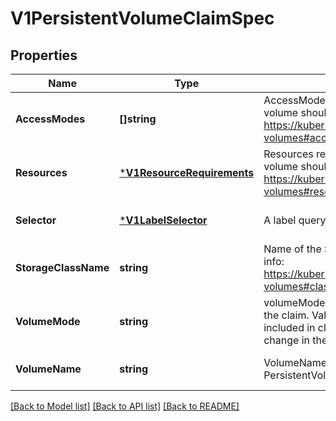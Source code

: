 # V1PersistentVolumeClaimSpec

## Properties
Name | Type | Description | Notes
------------ | ------------- | ------------- | -------------
**AccessModes** | **[]string** | AccessModes contains the desired access modes the volume should have. More info: https://kubernetes.io/docs/concepts/storage/persistent-volumes#access-modes-1 | [optional] [default to null]
**Resources** | [***V1ResourceRequirements**](v1.ResourceRequirements.md) | Resources represents the minimum resources the volume should have. More info: https://kubernetes.io/docs/concepts/storage/persistent-volumes#resources | [optional] [default to null]
**Selector** | [***V1LabelSelector**](v1.LabelSelector.md) | A label query over volumes to consider for binding. | [optional] [default to null]
**StorageClassName** | **string** | Name of the StorageClass required by the claim. More info: https://kubernetes.io/docs/concepts/storage/persistent-volumes#class-1 | [optional] [default to null]
**VolumeMode** | **string** | volumeMode defines what type of volume is required by the claim. Value of Filesystem is implied when not included in claim spec. This is an alpha feature and may change in the future. | [optional] [default to null]
**VolumeName** | **string** | VolumeName is the binding reference to the PersistentVolume backing this claim. | [optional] [default to null]

[[Back to Model list]](../README.md#documentation-for-models) [[Back to API list]](../README.md#documentation-for-api-endpoints) [[Back to README]](../README.md)


